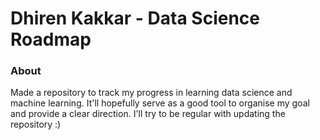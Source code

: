 # Dhiren Kakkar - Data Science Roadmap


### About

Made a repository to track my progress in learning data science and machine learning. It'll hopefully serve as a good tool to organise my goal and provide a clear direction. I'll try to be regular with updating the repository :)

